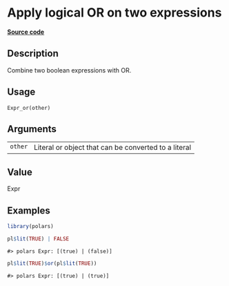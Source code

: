 
# Apply logical OR on two expressions

[**Source code**](https://github.com/pola-rs/r-polars/tree/4c60e4ba5981c539b9639261157303d78f545b69/R/expr__expr.R#L976)

## Description

Combine two boolean expressions with OR.

## Usage

<pre><code class='language-R'>Expr_or(other)
</code></pre>

## Arguments

<table>
<tr>
<td style="white-space: nowrap; font-family: monospace; vertical-align: top">
<code id="Expr_or_:_other">other</code>
</td>
<td>
Literal or object that can be converted to a literal
</td>
</tr>
</table>

## Value

Expr

## Examples

``` r
library(polars)

pl$lit(TRUE) | FALSE
```

    #> polars Expr: [(true) | (false)]

``` r
pl$lit(TRUE)$or(pl$lit(TRUE))
```

    #> polars Expr: [(true) | (true)]
